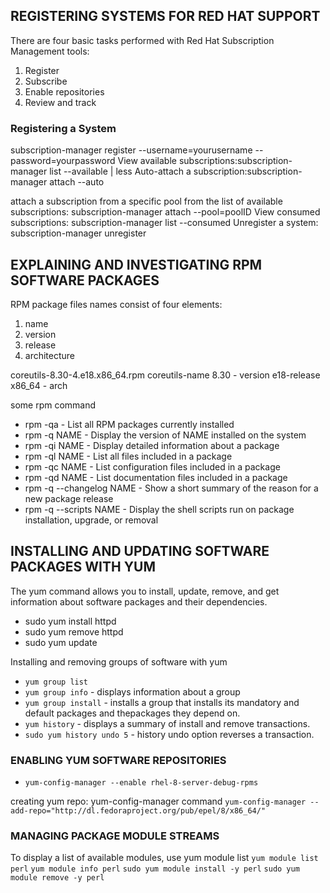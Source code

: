 ## REGISTERING SYSTEMS FOR RED HAT SUPPORT

There are four basic tasks performed with Red Hat Subscription Management tools:
1. Register
2. Subscribe
3. Enable repositories
4. Review and track

### Registering a System
subscription-manager register --username=yourusername -- password=yourpassword
View available subscriptions:subscription-manager list --available | less
Auto-attach a subscription:subscription-manager attach --auto

attach a subscription from a specific pool from the list of available subscriptions: subscription-manager attach --pool=poolID
View consumed subscriptions: subscription-manager list --consumed
Unregister a system: subscription-manager unregister

## EXPLAINING AND INVESTIGATING RPM SOFTWARE PACKAGES
RPM package files names consist of four elements:
1. name
2. version
3. release
4. architecture

coreutils-8.30-4.e18.x86_64.rpm
coreutils-name
8.30 - version
e18-release
x86_64 - arch

some rpm command
- rpm -qa - List all RPM packages currently installed
- rpm -q NAME - Display the version of NAME installed on the system
- rpm -qi NAME - Display detailed information about a package
- rpm -ql NAME - List all files included in a package
- rpm -qc NAME - List configuration files included in a package
- rpm -qd NAME - List documentation files included in a package
- rpm -q --changelog NAME - Show a short summary of the reason for a new package release
- rpm -q --scripts NAME - Display the shell scripts run on package installation, upgrade, or removal

## INSTALLING AND UPDATING SOFTWARE PACKAGES WITH YUM
The yum command allows you to install, update, remove, and get information about software packages and their dependencies.
- sudo yum install httpd
- sudo yum remove httpd
- sudo yum update

Installing and removing groups of software with yum
- `yum group list`
- `yum group info` - displays information about a group
- `yum group install` - installs a group that installs its mandatory and default packages and thepackages they depend on.
- `yum history` - displays a summary of install and remove transactions.
- `sudo yum history undo 5` - history undo option reverses a transaction.

### ENABLING YUM SOFTWARE REPOSITORIES
- `yum-config-manager --enable rhel-8-server-debug-rpms`

creating yum repo: yum-config-manager command
`yum-config-manager --add-repo="http://dl.fedoraproject.org/pub/epel/8/x86_64/"`

### MANAGING PACKAGE MODULE STREAMS
To display a list of available modules, use yum module list
`yum module list perl` 
`yum module info perl`
`sudo yum module install -y perl`
`sudo yum module remove -y perl`



